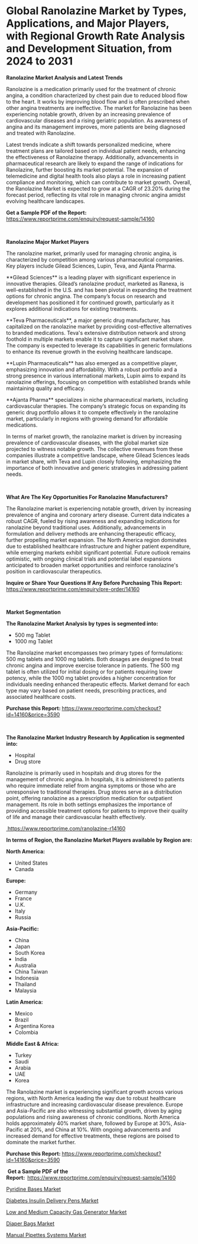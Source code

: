 <p><h1>Global Ranolazine Market by Types, Applications, and Major Players, with Regional Growth Rate Analysis and Development Situation, from 2024 to 2031</h1></p><p><strong>Ranolazine Market Analysis and Latest Trends</strong></p>
<p><p>Ranolazine is a medication primarily used for the treatment of chronic angina, a condition characterized by chest pain due to reduced blood flow to the heart. It works by improving blood flow and is often prescribed when other angina treatments are ineffective. The market for Ranolazine has been experiencing notable growth, driven by an increasing prevalence of cardiovascular diseases and a rising geriatric population. As awareness of angina and its management improves, more patients are being diagnosed and treated with Ranolazine.</p><p>Latest trends indicate a shift towards personalized medicine, where treatment plans are tailored based on individual patient needs, enhancing the effectiveness of Ranolazine therapy. Additionally, advancements in pharmaceutical research are likely to expand the range of indications for Ranolazine, further boosting its market potential. The expansion of telemedicine and digital health tools also plays a role in increasing patient compliance and monitoring, which can contribute to market growth. Overall, the Ranolazine Market is expected to grow at a CAGR of 23.20% during the forecast period, reflecting its vital role in managing chronic angina amidst evolving healthcare landscapes.</p></p>
<p><strong>Get a Sample PDF of the Report:&nbsp;</strong> <a href="https://www.reportprime.com/enquiry/request-sample/14160?utm_campaign=1138&utm_medium=2&utm_source=Github&utm_content=ia&utm_term=29112024&utm_id=ranolazine">https://www.reportprime.com/enquiry/request-sample/14160</a></p>
<p>&nbsp;</p>
<p><strong>Ranolazine Major Market Players</strong></p>
<p><p>The ranolazine market, primarily used for managing chronic angina, is characterized by competition among various pharmaceutical companies. Key players include Gilead Sciences, Lupin, Teva, and Ajanta Pharma. </p><p>**Gilead Sciences** is a leading player with significant experience in innovative therapies. Gilead’s ranolazine product, marketed as Ranexa, is well-established in the U.S. and has been pivotal in expanding the treatment options for chronic angina. The company’s focus on research and development has positioned it for continued growth, particularly as it explores additional indications for existing treatments.</p><p>**Teva Pharmaceuticals**, a major generic drug manufacturer, has capitalized on the ranolazine market by providing cost-effective alternatives to branded medications. Teva's extensive distribution network and strong foothold in multiple markets enable it to capture significant market share. The company is expected to leverage its capabilities in generic formulations to enhance its revenue growth in the evolving healthcare landscape.</p><p>**Lupin Pharmaceuticals** has also emerged as a competitive player, emphasizing innovation and affordability. With a robust portfolio and a strong presence in various international markets, Lupin aims to expand its ranolazine offerings, focusing on competition with established brands while maintaining quality and efficacy.</p><p>**Ajanta Pharma** specializes in niche pharmaceutical markets, including cardiovascular therapies. The company’s strategic focus on expanding its generic drug portfolio allows it to compete effectively in the ranolazine market, particularly in regions with growing demand for affordable medications.</p><p>In terms of market growth, the ranolazine market is driven by increasing prevalence of cardiovascular diseases, with the global market size projected to witness notable growth. The collective revenues from these companies illustrate a competitive landscape, where Gilead Sciences leads in market share, with Teva and Lupin closely following, emphasizing the importance of both innovative and generic strategies in addressing patient needs.</p></p>
<p>&nbsp;</p>
<p><strong>What Are The Key Opportunities For Ranolazine Manufacturers?</strong></p>
<p><p>The Ranolazine market is experiencing notable growth, driven by increasing prevalence of angina and coronary artery disease. Current data indicates a robust CAGR, fueled by rising awareness and expanding indications for ranolazine beyond traditional uses. Additionally, advancements in formulation and delivery methods are enhancing therapeutic efficacy, further propelling market expansion. The North America region dominates due to established healthcare infrastructure and higher patient expenditure, while emerging markets exhibit significant potential. Future outlook remains optimistic, with ongoing clinical trials and potential label expansions anticipated to broaden market opportunities and reinforce ranolazine's position in cardiovascular therapeutics.</p></p>
<p><strong>Inquire or Share Your Questions If Any Before Purchasing This Report:</strong> <a href="https://www.reportprime.com/enquiry/pre-order/14160?utm_campaign=1138&utm_medium=2&utm_source=Github&utm_content=ia&utm_term=29112024&utm_id=ranolazine">https://www.reportprime.com/enquiry/pre-order/14160</a></p>
<p>&nbsp;</p>
<p><strong>Market Segmentation</strong></p>
<p><strong>The Ranolazine Market Analysis by types is segmented into:</strong></p>
<p><ul><li>500 mg Tablet</li><li>1000 mg Tablet</li></ul></p>
<p><p>The Ranolazine market encompasses two primary types of formulations: 500 mg tablets and 1000 mg tablets. Both dosages are designed to treat chronic angina and improve exercise tolerance in patients. The 500 mg tablet is often utilized for initial dosing or for patients requiring lower potency, while the 1000 mg tablet provides a higher concentration for individuals needing enhanced therapeutic effects. Market demand for each type may vary based on patient needs, prescribing practices, and associated healthcare costs.</p></p>
<p><strong>Purchase this Report:&nbsp;</strong><a href="https://www.reportprime.com/checkout?id=14160&price=3590&utm_campaign=1138&utm_medium=2&utm_source=Github&utm_content=ia&utm_term=29112024&utm_id=ranolazine">https://www.reportprime.com/checkout?id=14160&price=3590</a></p>
<p>&nbsp;</p>
<p><strong>The Ranolazine Market Industry Research by Application is segmented into:</strong></p>
<p><ul><li>Hospital</li><li>Drug store</li></ul></p>
<p><p>Ranolazine is primarily used in hospitals and drug stores for the management of chronic angina. In hospitals, it is administered to patients who require immediate relief from angina symptoms or those who are unresponsive to traditional therapies. Drug stores serve as a distribution point, offering ranolazine as a prescription medication for outpatient management. Its role in both settings emphasizes the importance of providing accessible treatment options for patients to improve their quality of life and manage their cardiovascular health effectively.</p></p>
<p><a href="https://www.reportprime.com/ranolazine-r14160?utm_campaign=1138&utm_medium=2&utm_source=Github&utm_content=ia&utm_term=29112024&utm_id=ranolazine">&nbsp;https://www.reportprime.com/ranolazine-r14160</a></p>
<p><strong>In terms of Region, the Ranolazine Market Players available by Region are:</strong></p>
<p>
    <p> <strong> North America: </strong>
        <ul>
            <li>United States</li>
            <li>Canada</li>
        </ul>
        </p> 
    <p> <strong> Europe: </strong>
        <ul>
            <li>Germany</li>
            <li>France</li>
            <li>U.K.</li>
            <li>Italy</li>
            <li>Russia</li>
        </ul>
        </p> 
    <p> <strong> Asia-Pacific: </strong>
        <ul>
            <li>China</li>
            <li>Japan</li>
            <li>South Korea</li>
            <li>India</li>
            <li>Australia</li>
            <li>China Taiwan</li>
            <li>Indonesia</li>
            <li>Thailand</li>
            <li>Malaysia</li>
        </ul>
        </p> 
    <p> <strong> Latin America: </strong>
        <ul>
            <li>Mexico</li>
            <li>Brazil</li>
            <li>Argentina Korea</li>
            <li>Colombia</li>
        </ul>
        </p> 
    <p> <strong> Middle East & Africa: </strong>
        <ul>
            <li>Turkey</li>
            <li>Saudi</li>
            <li>Arabia</li>
            <li>UAE</li>
            <li>Korea</li>
        </ul>
    </p>
    </p>
<p><p>The Ranolazine market is experiencing significant growth across various regions, with North America leading the way due to robust healthcare infrastructure and increasing cardiovascular disease prevalence. Europe and Asia-Pacific are also witnessing substantial growth, driven by aging populations and rising awareness of chronic conditions. North America holds approximately 40% market share, followed by Europe at 30%, Asia-Pacific at 20%, and China at 10%. With ongoing advancements and increased demand for effective treatments, these regions are poised to dominate the market further.</p></p>
<p><strong>Purchase this Report: </strong><a href="https://www.reportprime.com/checkout?id=14160&price=3590&utm_campaign=1138&utm_medium=2&utm_source=Github&utm_content=ia&utm_term=29112024&utm_id=ranolazine">https://www.reportprime.com/checkout?id=14160&price=3590</a></p>
<p>&nbsp;<strong>Get a Sample PDF of the Report:&nbsp;&nbsp;</strong><a href="https://www.reportprime.com/enquiry/request-sample/14160?utm_campaign=1138&utm_medium=2&utm_source=Github&utm_content=ia&utm_term=29112024&utm_id=ranolazine">https://www.reportprime.com/enquiry/request-sample/14160</a></p>
<p><strong></strong></p>
<p><p><a href="https://www.linkedin.com/pulse/future-innovation-global-pyridine-bases-market-growth-opportunities-cwatf?utm_campaign=1138&utm_medium=2&utm_source=Github&utm_content=ia&utm_term=29112024&utm_id=ranolazine">Pyridine Bases Market</a></p><p><a href="https://issuu.com/reportprime-2/docs/diabetes-insulin-delivery-pens-market-size-2030.pp?utm_campaign=1138&utm_medium=2&utm_source=Github&utm_content=ia&utm_term=29112024&utm_id=ranolazine">Diabetes Insulin Delivery Pens Market</a></p><p><a href="https://www.linkedin.com/pulse/low-medium-capacity-gas-generator-market-evolution-future-m4sde?utm_campaign=1138&utm_medium=2&utm_source=Github&utm_content=ia&utm_term=29112024&utm_id=ranolazine">Low and Medium Capacity Gas Generator Market</a></p><p><a href="https://www.linkedin.com/pulse/diaper-bags-market-study-examiningthe-industrys-growth-prospects-2vxuf?utm_campaign=1138&utm_medium=2&utm_source=Github&utm_content=ia&utm_term=29112024&utm_id=ranolazine">Diaper Bags Market</a></p><p><a href="https://issuu.com/reportprime-2/docs/manual-pipettes-systems-market-size-2030.pptx?utm_campaign=1138&utm_medium=2&utm_source=Github&utm_content=ia&utm_term=29112024&utm_id=ranolazine">Manual Pipettes Systems Market</a></p></p>